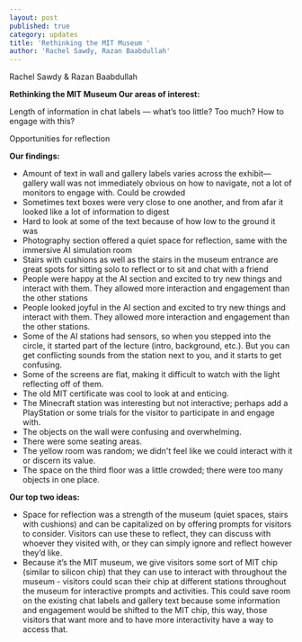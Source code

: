 ```yaml
---
layout: post
published: true
category: updates
title: 'Rethinking the MIT Museum '
author: 'Rachel Sawdy, Razan Baabdullah'
---
```

Rachel Sawdy & Razan Baabdullah

**Rethinking the MIT Museum
Our areas of interest:**

Length of information in chat labels — what’s too little? Too much? How to engage with this?

Opportunities for reflection


**Our findings:**
- Amount of text in wall and gallery labels varies across the exhibit—gallery wall was not immediately obvious on how to navigate, not a lot of monitors to engage with. Could be crowded 
- Sometimes text boxes were very close to one another, and from afar it looked like a lot of information to digest 
- Hard to look at some of the text because of how low to the ground it was
- Photography section offered a quiet space for reflection, same with the immersive AI simulation room
- Stairs with cushions as well as the stairs in the museum entrance are great spots for sitting solo to reflect or to sit and chat with a friend
- People were happy at the AI section and excited to try new things and interact with them. They allowed more interaction and engagement than the other stations 
- People looked joyful in the AI section and excited to try new things and interact with them. They allowed more interaction and engagement than the other stations. 
- Some of the AI stations had sensors, so when you stepped into the circle, it started part of the lecture (intro, background, etc.). But you can get conflicting sounds from the station next to you, and it starts to get confusing.
- Some of the screens are flat, making it difficult to watch with the light reflecting off of them.
- The old MIT certificate was cool to look at and enticing.
- The Minecraft station was interesting but not interactive; perhaps add a PlayStation or some trials for the visitor to participate in and engage with. 
- The objects on the wall were confusing and overwhelming.
- There were some seating areas.
- The yellow room was random; we didn't feel like we could interact with it or discern its value. 
- The space on the third floor was a little crowded; there were too many objects in one place.

**Our top two ideas:**
- Space for reflection was a strength of the museum (quiet spaces, stairs with cushions) and can be capitalized on by offering prompts for visitors to consider. Visitors can use these to reflect, they can discuss with whoever they visited with, or they can simply ignore and reflect however they’d like.
- Because it’s the MIT museum, we give visitors some sort of MIT chip (similar to silicon chip) that they can use to interact with throughout the museum - visitors could scan their chip at different stations throughout the museum for interactive prompts and activities. This could save room on the existing chat labels and gallery text because some information and engagement would be shifted to the MIT chip, this way, those visitors that want more and to have more interactivity have a way to access that.
